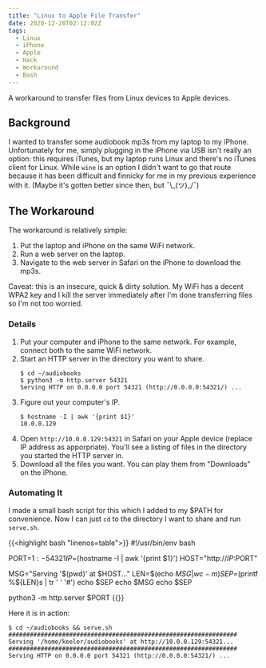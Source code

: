 ```yaml
---
title: "Linux to Apple File Transfer"
date: 2020-12-28T02:12:02Z
tags:
  - Linux
  - iPhone
  - Apple
  - Hack
  - Workaround
  - Bash
---
```


A workaround to transfer files from Linux devices to Apple devices.
<!--more-->

## Background

I wanted to transfer some audiobook mp3s from my laptop to my iPhone.
Unfortunately for me, simply plugging in the iPhone via USB isn't really an option: this requires iTunes, but my laptop runs Linux and there's no iTunes client for Linux.
While `wine` is an option I didn't want to go that route because it has been difficult and finnicky for me in my previous experience with it.
(Maybe it's gotten better since then, but ¯\\_(ツ)\_/¯)

## The Workaround

The workaround is relatively simple:
1. Put the laptop and iPhone on the same WiFi network.
1. Run a web server on the laptop.
1. Navigate to the web server in Safari on the iPhone to download the mp3s.

Caveat: this is an insecure, quick & dirty solution.
My WiFi has a decent WPA2 key and I kill the server immediately after I'm done transferring files so I'm not too worried.

### Details

1. Put your computer and iPhone to the same network. For example, connect both to the same WiFi network.
1. Start an HTTP server in the directory you want to share.
    ```
    $ cd ~/audiobooks
    $ python3 -m http.server 54321
    Serving HTTP on 0.0.0.0 port 54321 (http://0.0.0.0:54321/) ...
    ```
1. Figure out your computer's IP.
    ```
    $ hostname -I | awk '{print $1}'
    10.0.0.129
    ```
1. Open `http://10.0.0.129:54321` in Safari on your Apple device (replace IP address as apporpriate). You'll see a listing of files in the directory you started the HTTP server in.
1. Download all the files you want. You can play them from "Downloads" on the iPhone.

### Automating It

I made a small bash script for this which I added to my $PATH for convenience. Now I can just `cd` to the directory I want to share and run `serve.sh`.

{{<highlight bash "linenos=table">}}
#!/usr/bin/env bash

PORT=${1:-54321}
IP=$(hostname -I | awk '{print $1}')
HOST="http://$IP:$PORT"

MSG="Serving '$(pwd)' at $HOST..."
LEN=$(echo $MSG | wc -m)
SEP=$(printf %${LEN}s | tr ' ' '#')
echo $SEP
echo $MSG
echo $SEP

python3 -m http.server $PORT
{{</highlight>}}

Here it is in action:
```
$ cd ~/audiobooks && serve.sh
################################################################
Serving '/home/keeler/audiobooks' at http://10.0.0.129:54321...
################################################################
Serving HTTP on 0.0.0.0 port 54321 (http://0.0.0.0:54321/) ...
```
